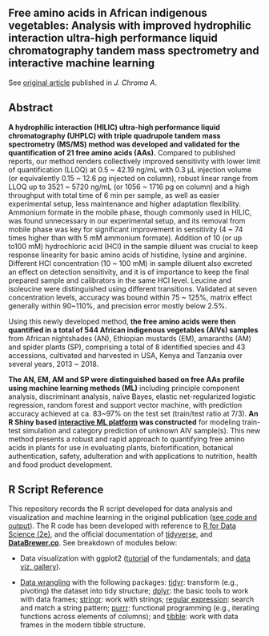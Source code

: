 ## Free amino acids in African indigenous vegetables: Analysis with improved hydrophilic interaction ultra-high performance liquid chromatography tandem mass spectrometry and interactive machine learning

See [original article](https://www.sciencedirect.com/science/article/abs/pii/S0021967320310074) published in _J. Chroma A_. 

## Abstract

**A hydrophilic interaction (HILIC) ultra-high performance liquid chromatography (UHPLC) with triple quadrupole tandem mass spectrometry (MS/MS) method was developed and validated for the quantification of 21 free amino acids (AAs).** Compared to published reports, our method renders collectively improved sensitivity with lower limit of quantification (LLOQ) at 0.5 ~ 42.19 ng/mL with 0.3 μL injection volume (or equivalently 0.15 ~ 12.6 pg injected on column), robust linear range from LLOQ up to 3521 ~ 5720 ng/mL (or 1056 ~ 1716 pg on column) and a high throughput with total time of 6 min per sample, as well as easier experimental setup, less maintenance and higher adaptation flexibility. Ammonium formate in the mobile phase, though commonly used in HILIC, was found unnecessary in our experimental setup, and its removal from mobile phase was key for significant improvement in sensitivity (4 ~ 74 times higher than with 5 mM ammonium formate). Addition of 10 (or up to100 mM) hydrochloric acid (HCl) in the sample diluent was crucial to keep response linearity for basic amino acids of histidine, lysine and arginine. Different HCl concentration (10 ~ 100 mM) in sample diluent also excreted an effect on detection sensitivity, and it is of importance to keep the final prepared sample and calibrators in the same HCl level. Leucine and isoleucine were distinguished using different transitions. Validated at seven concentration levels, accuracy was bound within 75 ~ 125%, matrix effect generally within 90~110%, and precision error mostly below 2.5%.

Using this newly developed method, **the free amino acids were then quantified in a total of 544 African indigenous vegetables (AIVs) samples** from African nightshades (AN), Ethiopian mustards (EM), amaranths (AM) and spider plants (SP), comprising a total of 8 identified species and 43 accessions, cultivated and harvested in USA, Kenya and Tanzania over several years, 2013 ~ 2018.

**The AN, EM, AM and SP were distinguished based on free AAs profile using machine learning methods (ML)** including principle component analysis, discriminant analysis, naïve Bayes, elastic net-regularized logistic regression, random forest and support vector machine, with prediction accuracy achieved at ca. 83~97% on the test set (train/test ratio at 7/3). **An R Shiny based [interactive ML platform](https://boyuan.shinyapps.io/AIV_Classifier/) was constructed** for modeling train-test simulation and category prediction of unknown AIV sample(s). This new method presents a robust and rapid approach to quantifying free amino acids in plants for use in evaluating plants, biofortification, botanical authentication, safety, adulteration and with applications to nutrition, health and food product development.

## R Script Reference
This repository records the R script developed for data analysis and visualization and machine learning in the original publication ([see code and output](https://yuanbofaith.github.io/AfricanVegetables_AminoAcids/)). The R code has been developed with reference to [R for Data Science (2e)](https://r4ds.hadley.nz/), and the official documentation of [tidyverse](https://www.tidyverse.org/), and [**DataBrewer.co**](https://www.databrewer.co/). See breakdown of modules below:

- Data visualization with ggplot2 ([tutorial](https://www.databrewer.co/R/visualization/introduction) of the fundamentals; and [data viz. gallery](https://www.databrewer.co/R/gallery)).

- [Data wrangling](https://www.databrewer.co/R/data-wrangling) with the following packages:
[tidyr](https://www.databrewer.co/R/data-wrangling/tidyr/introduction): transform (e.g., pivoting) the dataset into tidy structure; [dplyr](https://www.databrewer.co/R/data-wrangling/dplyr/0-introduction): the basic tools to work with data frames; [stringr](https://www.databrewer.co/R/data-wrangling/stringr/0-introduction): work with strings; [regular expression](https://www.databrewer.co/R/data-wrangling/regular-expression/0-introduction): search and match a string pattern; [purrr](https://www.databrewer.co/R/data-wrangling/purrr/introduction): functional programming (e.g., iterating functions across elements of columns); and [tibble](https://www.databrewer.co/R/data-wrangling/tibble/introduction): work with data frames in the modern tibble structure.
